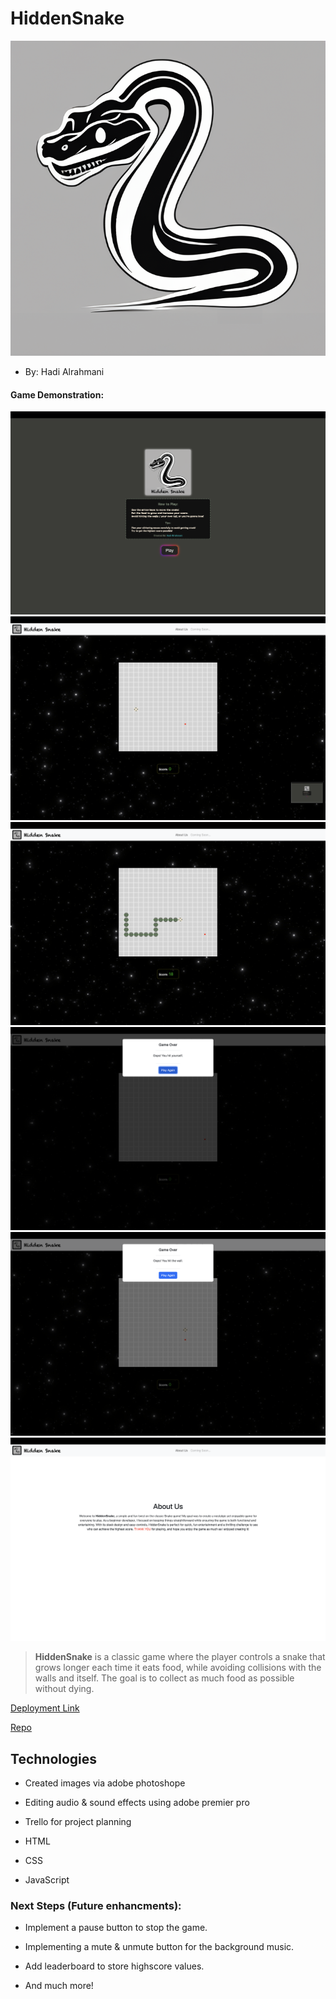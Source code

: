# HiddenSnake
![Logo](Game-Logos/image.png)
* By: Hadi Alrahmani

#### Game Demonstration:
![Demo1](Readme-Images/1.png)
![Demo2](Readme-Images/2.png)
![Demo3](Readme-Images/3.png)
![Demo4](Readme-Images/4.png)
![Demo5](Readme-Images/5.png)
![Demo6](Readme-Images/6.png)

> **HiddenSnake** is a classic game where the player controls a snake that grows longer each time it eats food, while avoiding collisions with the walls and itself. The goal is to collect as much food as possible without dying.

[Deployment Link](https://hadialrahmani.github.io/HiddenSnake/index.html)

[Repo](https://github.com/hadiAlrahmani/HiddenSnake)

## Technologies
-	Created images via adobe photoshope

-	Editing audio & sound effects using adobe premier pro

-	Trello for project planning

+ HTML

+ CSS

+ JavaScript

### Next Steps (Future enhancments):

-	Implement a pause button to stop the game.

-	Implementing a mute & unmute button for the background music.

-	Add leaderboard to store highscore values.

-	And much more!

